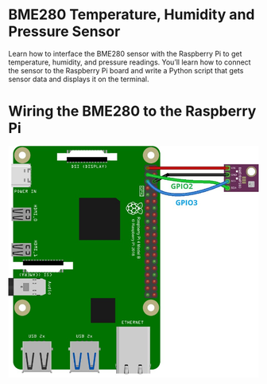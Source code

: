 # BME280 Temperature, Humidity and Pressure Sensor

Learn how to interface the BME280 sensor with the Raspberry Pi to get temperature, humidity, and pressure readings. You’ll learn how to connect the sensor to the Raspberry Pi board and write a Python script that gets sensor data and displays it on the terminal.

# Wiring the BME280 to the Raspberry Pi

![reference-randomnerdtutorials](https://raw.githubusercontent.com/dhanushshettigar/getting-started-with-raspberry-pi/main/images/BME280-PI.jpg)